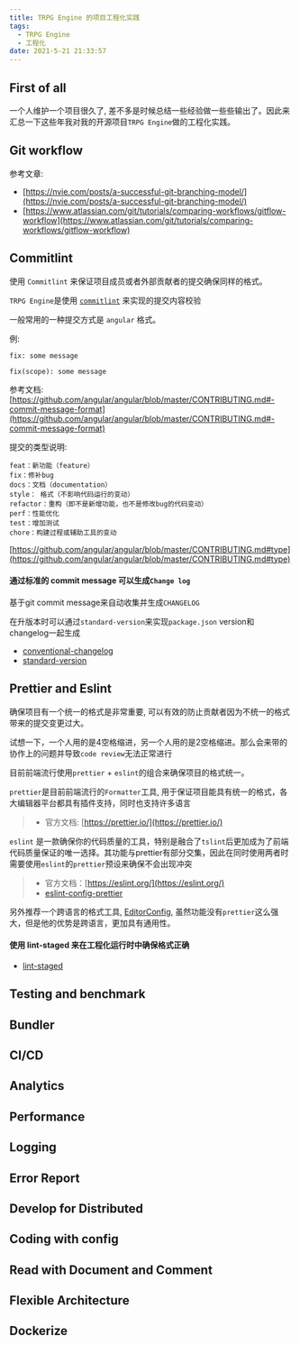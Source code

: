 ```yaml
---
title: TRPG Engine 的项目工程化实践
tags:
  - TRPG Engine
  - 工程化
date: 2021-5-21 21:33:57
---
```


## First of all

一个人维护一个项目很久了, 差不多是时候总结一些经验做一些些输出了。因此来汇总一下这些年我对我的开源项目`TRPG Engine`做的工程化实践。

## Git workflow

参考文章:

- [https://nvie.com/posts/a-successful-git-branching-model/](https://nvie.com/posts/a-successful-git-branching-model/)
- [https://www.atlassian.com/git/tutorials/comparing-workflows/gitflow-workflow](https://www.atlassian.com/git/tutorials/comparing-workflows/gitflow-workflow)

## Commitlint

使用 `Commitlint` 来保证项目成员或者外部贡献者的提交确保同样的格式。

`TRPG Engine`是使用 [`commitlint`](https://github.com/conventional-changelog/commitlint) 来实现的提交内容校验

一般常用的一种提交方式是 `angular` 格式。

例:
```
fix: some message

fix(scope): some message
```
参考文档: [https://github.com/angular/angular/blob/master/CONTRIBUTING.md#-commit-message-format](https://github.com/angular/angular/blob/master/CONTRIBUTING.md#-commit-message-format)

提交的类型说明:
```
feat：新功能（feature）
fix：修补bug
docs：文档（documentation）
style： 格式（不影响代码运行的变动）
refactor：重构（即不是新增功能，也不是修改bug的代码变动）
perf：性能优化
test：增加测试
chore：构建过程或辅助工具的变动
```
[https://github.com/angular/angular/blob/master/CONTRIBUTING.md#type](https://github.com/angular/angular/blob/master/CONTRIBUTING.md#type)

#### 通过标准的 commit message 可以生成`Change log`

基于git commit message来自动收集并生成`CHANGELOG`

在升版本时可以通过`standard-version`来实现`package.json` version和changelog一起生成

- [conventional-changelog](https://www.npmjs.com/package/conventional-changelog)
- [standard-version](https://www.npmjs.com/package/standard-version)

## Prettier and Eslint

确保项目有一个统一的格式是非常重要, 可以有效的防止贡献者因为不统一的格式带来的提交变更过大。

试想一下，一个人用的是4空格缩进，另一个人用的是2空格缩进。那么会来带的协作上的问题并导致`code review`无法正常进行

目前前端流行使用`prettier` + `eslint`的组合来确保项目的格式统一。

`prettier`是目前前端流行的`Formatter`工具, 用于保证项目能具有统一的格式，各大编辑器平台都具有插件支持，同时也支持许多语言
> - 官方文档: [https://prettier.io/](https://prettier.io/)

`eslint` 是一款确保你的代码质量的工具，特别是融合了`tslint`后更加成为了前端代码质量保证的唯一选择。其功能与prettier有部分交集，因此在同时使用两者时需要使用`eslint`的`prettier`预设来确保不会出现冲突
> - 官方文档：[https://eslint.org/](https://eslint.org/)
> - [eslint-config-prettier](https://github.com/prettier/eslint-config-prettier)

另外推荐一个跨语言的格式工具, [EditorConfig](https://editorconfig.org/), 虽然功能没有`prettier`这么强大，但是他的优势是跨语言，更加具有通用性。

#### 使用 lint-staged 来在工程化运行时中确保格式正确

- [lint-staged](https://www.npmjs.com/package/lint-staged)

## Testing and benchmark

## Bundler

## CI/CD

## Analytics

## Performance

## Logging

## Error Report

## Develop for Distributed

## Coding with config

## Read with Document and Comment

## Flexible Architecture

## Dockerize
